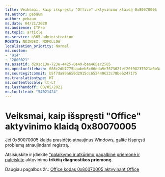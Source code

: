 ```yaml
---
title: Veiksmai, kaip išspręsti "Office" aktyvinimo klaidą 0x80070005
ms.author: pebaum
author: pebaum
ms.date: 04/21/2020
ms.audience: ITPro
ms.topic: article
ms.service: o365-administration
ROBOTS: NOINDEX, NOFOLLOW
localization_priority: Normal
ms.custom:
- "914"
- "2000021"
ms.assetid: d291c13a-723e-4425-8e49-baa465ec2505
ms.openlocfilehash: 086c2db7775baabeb5c66eda9e767362fef20f98237021a0b348d8e5d50392b6
ms.sourcegitcommit: b5f7da89a650d2915dc652449623c78be6247175
ms.translationtype: MT
ms.contentlocale: lt-LT
ms.lasthandoff: 08/05/2021
ms.locfileid: "54021424"
---
```

# <a name="steps-to-resolve-office-activation-error-0x80070005"></a>Veiksmai, kaip išspręsti "Office" aktyvinimo klaidą 0x80070005

Jei 0x80070005 klaida prasidėjo atnaujinus Windows, galite išspręsti problemą atnaujindami registrą.
  
Atsisiųskite ir įdiekite ["palaikymo ir atkūrimo pagalbinė priemonė ir paleiskite](https://aka.ms/SARA-OfficeActivation-Alchemy) aktyvinimo **trikčių diagnostikos priemonę.**
  
Daugiau pagalbos žr.: [Office kodas 0x80070005 aktyvinant Office](https://support.office.com/article/7aa7600f-df57-4aef-81d2-25509c66f865)
  